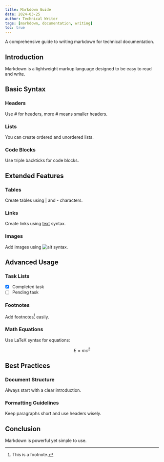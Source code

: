 ```yaml
---
title: Markdown Guide
date: 2024-03-25
author: Technical Writer
tags: [markdown, documentation, writing]
toc: true
---
```


A comprehensive guide to writing markdown for technical documentation.

## Introduction

Markdown is a lightweight markup language designed to be easy to read and write.

## Basic Syntax

### Headers

Use # for headers, more # means smaller headers.

### Lists

You can create ordered and unordered lists.

### Code Blocks

Use triple backticks for code blocks.

## Extended Features

### Tables

Create tables using | and - characters.

### Links

Create links using [text](url) syntax.

### Images

Add images using ![alt](url) syntax.

## Advanced Usage

### Task Lists

- [x] Completed task
- [ ] Pending task

### Footnotes

Add footnotes[^1] easily.

[^1]: This is a footnote.

### Math Equations

Use LaTeX syntax for equations:

$$E = mc^2$$

## Best Practices

### Document Structure

Always start with a clear introduction.

### Formatting Guidelines

Keep paragraphs short and use headers wisely.

## Conclusion

Markdown is powerful yet simple to use. 
